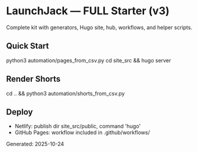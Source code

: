 # LaunchJack — FULL Starter (v3)
Complete kit with generators, Hugo site, hub, workflows, and helper scripts.

## Quick Start
python3 automation/pages_from_csv.py
cd site_src && hugo server

## Render Shorts
cd .. && python3 automation/shorts_from_csv.py

## Deploy
- Netlify: publish dir site_src/public, command 'hugo'
- GitHub Pages: workflow included in .github/workflows/

Generated: 2025-10-24
